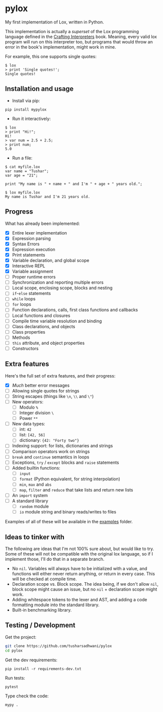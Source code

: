 # pylox

My first implementation of Lox, written in Python.

This implementation is actually a _superset_ of the Lox programming language
defined in the [Crafting Interpreters][1] book. Meaning,
every valid lox program will run on this interpreter too, but programs that
would throw an error in the book's implementation, might work in mine.

For example, this one supports single quotes:

```console
$ lox
> print 'Single quotes!';
Single quotes!
```

## Installation and usage

- Install via pip:

```console
pip install mypylox
```

- Run it interactively:

```console
$ lox
> print "Hi!";
Hi!
> var num = 2.5 + 2.5;
> print num;
5.0
```

- Run a file:

```console
$ cat myfile.lox
var name = "Tushar";
var age = "21";

print "My name is " + name + " and I'm " + age + " years old.";

$ lox myfile.lox
My name is Tushar and I'm 21 years old.
```

## Progress

What has already been implemented:

- [x] Entire lexer implementation
- [x] Expression parsing
- [x] Syntax Errors
- [x] Expression execution
- [x] Print statements
- [x] Variable declaration, and global scope
- [x] Interactive REPL
- [x] Variable assignment
- [ ] Proper runtime errors
- [ ] Synchronization and reporting multiple errors
- [ ] Local scope, enclosing scope, blocks and nesting
- [ ] `if`-`else` statements
- [ ] `while` loops
- [ ] `for` loops
- [ ] Function declarations, calls, first class functions and callbacks
- [ ] Local functions and closures
- [ ] Compile time variable resolution and binding
- [ ] Class declarations, and objects
- [ ] Class properties
- [ ] Methods
- [ ] `this` attribute, and object properties
- [ ] Constructors

## Extra features

Here's the full set of extra features, and their progress:

- [x] _Much_ better error messages
- [ ] Allowing single quotes for strings
- [ ] String escapes (things like `\n`, `\\` and `\"`)
- [ ] New operators:
  - [ ] Modulo `%`
  - [ ] Integer division `\`
  - [ ] Power `**`
- [ ] New data types:
  - [ ] int: `42`
  - [ ] list: `[42, 56]`
  - [ ] dictionary: `{42: "Forty two"}`
- [ ] Indexing support: for lists, dictionaries and strings
- [ ] Comparison operators work on strings
- [ ] `break` and `continue` semantics in loops
- [ ] Exceptions, `try` / `except` blocks and `raise` statements
- [ ] Added builtin functions:
  - [ ] `input`
  - [ ] `format` (Python equivalent, for string interpolation)
  - [ ] `min`, `max` and `abs`
  - [ ] `map`, `filter` and `reduce` that take lists and return new lists
- [ ] An `import` system
- [ ] A standard library
  - [ ] `random` module
  - [ ] `io` module string and binary reads/writes to files

Examples of all of these will be available in the [examples][2] folder.

## Ideas to tinker with

The following are ideas that I'm not 100% sure about, but would like to try.
Some of these will not be compatible with the original lox language, so if I
implement those, I'll do that in a separate branch.

- No `nil`. Variables will always have to be initialized with a value, and
  functions will either never return anything, or return in every case. This
  will be checked at compile time.
- Declaration scope vs. Block scope. The idea being, if we don't allow `nil`,
  block scope might cause an issue, but no `nil` + declaration scope might work.
- Adding whitespace tokens to the lexer and AST, and adding a code formatting
  module into the standard library.
- Built-in benchmarking library.

## Testing / Development

Get the project:

```bash
git clone https://github.com/tusharsadhwani/pylox
cd pylox
```

Get the dev requirements:

```console
pip install -r requirements-dev.txt
```

Run tests:

```console
pytest
```

Type check the code:

```console
mypy .
```

[1]: https://craftinginterpreters.com
[2]: https://github.com/tusharsadhwani/pylox/tree/master/examples
